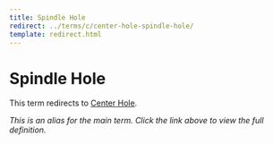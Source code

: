 ```yaml
---
title: Spindle Hole
redirect: ../terms/c/center-hole-spindle-hole/
template: redirect.html
---
```


# Spindle Hole

This term redirects to [Center Hole](../terms/c/center-hole-spindle-hole/).

*This is an alias for the main term. Click the link above to view the full definition.*
